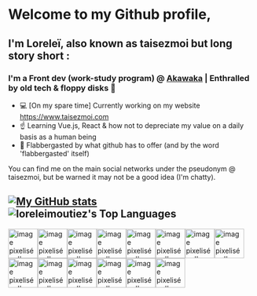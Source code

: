 # Welcome to my Github profile,

## I'm Loreleï, also known as taisezmoi but long story short :
### I'm a Front dev (work-study program) @ [Akawaka](https://www.akawaka.fr/) | Enthralled by old tech & floppy disks 💾

- 💻 [On my spare time] Currently working on my website https://www.taisezmoi.com
- ☝️ Learning Vue.js, React & how not to depreciate my value on a daily basis as a human being
- 🩵 Flabbergasted by what github has to offer (and by the word 'flabbergasted' itself)

You can find me on the main social networks under the pseudonym @ taisezmoi, but be warned it may not be a good idea (I'm chatty).

[![My GitHub stats](https://github-readme-stats.vercel.app/api?username=loreleimoutiez)](https://github.com/anuraghazra/github-readme-stats)
![loreleimoutiez's Top Languages](https://github-readme-stats.vercel.app/api/top-langs/?username=loreleimoutiez&theme=default&show_icons=true&hide_border=true&layout=compact)
---
<img alt="image pixelisée d'un petit dinosaure vert" src="https://github.com/loreleimoutiez/loreleimoutiez/assets/101470978/cf2e5f40-92c5-4f01-a142-58f16f3d9098" width="60"/><img alt="image pixelisée d'un petit dinosaure vert" src="https://github.com/loreleimoutiez/loreleimoutiez/assets/101470978/cf2e5f40-92c5-4f01-a142-58f16f3d9098" width="60"/><img alt="image pixelisée d'un petit dinosaure vert" src="https://github.com/loreleimoutiez/loreleimoutiez/assets/101470978/cf2e5f40-92c5-4f01-a142-58f16f3d9098" width="60"/><img alt="image pixelisée d'un petit dinosaure vert" src="https://github.com/loreleimoutiez/loreleimoutiez/assets/101470978/cf2e5f40-92c5-4f01-a142-58f16f3d9098" width="60"/><img alt="image pixelisée d'un petit dinosaure vert" src="https://github.com/loreleimoutiez/loreleimoutiez/assets/101470978/cf2e5f40-92c5-4f01-a142-58f16f3d9098" width="60"/><img alt="image pixelisée d'un petit dinosaure vert" src="https://github.com/loreleimoutiez/loreleimoutiez/assets/101470978/cf2e5f40-92c5-4f01-a142-58f16f3d9098" width="60"/><img alt="image pixelisée d'un petit dinosaure vert" src="https://github.com/loreleimoutiez/loreleimoutiez/assets/101470978/cf2e5f40-92c5-4f01-a142-58f16f3d9098" width="60"/><img alt="image pixelisée d'un petit dinosaure vert" src="https://github.com/loreleimoutiez/loreleimoutiez/assets/101470978/cf2e5f40-92c5-4f01-a142-58f16f3d9098" width="60"/><img alt="image pixelisée d'un petit dinosaure vert" src="https://github.com/loreleimoutiez/loreleimoutiez/assets/101470978/cf2e5f40-92c5-4f01-a142-58f16f3d9098" width="60"/><img alt="image pixelisée d'un petit dinosaure vert" src="https://github.com/loreleimoutiez/loreleimoutiez/assets/101470978/cf2e5f40-92c5-4f01-a142-58f16f3d9098" width="60"/><img alt="image pixelisée d'un petit dinosaure vert" src="https://github.com/loreleimoutiez/loreleimoutiez/assets/101470978/cf2e5f40-92c5-4f01-a142-58f16f3d9098" width="60"/><img alt="image pixelisée d'un petit dinosaure vert" src="https://github.com/loreleimoutiez/loreleimoutiez/assets/101470978/cf2e5f40-92c5-4f01-a142-58f16f3d9098" width="60"/><img alt="image pixelisée d'un petit dinosaure vert" src="https://github.com/loreleimoutiez/loreleimoutiez/assets/101470978/cf2e5f40-92c5-4f01-a142-58f16f3d9098" width="60"/><img alt="image pixelisée d'un petit dinosaure vert" src="https://github.com/loreleimoutiez/loreleimoutiez/assets/101470978/cf2e5f40-92c5-4f01-a142-58f16f3d9098" width="60"/>
